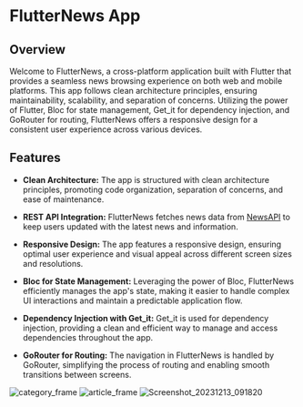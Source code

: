 # FlutterNews App

## Overview

Welcome to FlutterNews, a cross-platform application built with Flutter that provides a seamless news browsing experience on both web and mobile platforms. This app follows clean architecture principles, ensuring maintainability, scalability, and separation of concerns. Utilizing the power of Flutter, Bloc for state management, Get_it for dependency injection, and GoRouter for routing, FlutterNews offers a responsive design for a consistent user experience across various devices.

## Features

- **Clean Architecture:** The app is structured with clean architecture principles, promoting code organization, separation of concerns, and ease of maintenance.

- **REST API Integration:** FlutterNews fetches news data from [NewsAPI](https://newsapi.org/) to keep users updated with the latest news and information.

- **Responsive Design:** The app features a responsive design, ensuring optimal user experience and visual appeal across different screen sizes and resolutions.

- **Bloc for State Management:** Leveraging the power of Bloc, FlutterNews efficiently manages the app's state, making it easier to handle complex UI interactions and maintain a predictable application flow.

- **Dependency Injection with Get_it:** Get_it is used for dependency injection, providing a clean and efficient way to manage and access dependencies throughout the app.

- **GoRouter for Routing:** The navigation in FlutterNews is handled by GoRouter, simplifying the process of routing and enabling smooth transitions between screens.


![category_frame](https://github.com/david001g/flutter_news/assets/94360199/abc8f557-1094-4fae-9f3c-e0f50cbafc3b)
![article_frame](https://github.com/david001g/flutter_news/assets/94360199/b2d9dd34-14e4-4ce9-ad68-5e7f0a235f27)
![Screenshot_20231213_091820](https://github.com/david001g/flutter_news/assets/94360199/e9b08d35-43db-4c1c-808c-ec1af2c86fac)
